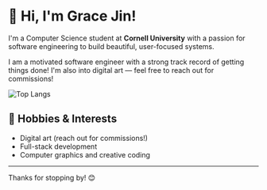 # 👋 Hi, I'm Grace Jin!
I'm a Computer Science student at **Cornell University** with a passion for software engineering to build beautiful, user-focused systems.  

I am a motivated software engineer with a strong track record of getting things done! I'm also into digital art — feel free to reach out for commissions!


![Top Langs](https://github-readme-stats.vercel.app/api/top-langs/?username=gracejinsotrue&layout=compact&theme=tokyonight)







## 🎨 Hobbies & Interests
- Digital art (reach out for commissions!)
- Full-stack development  
- Computer graphics and creative coding  
---

Thanks for stopping by! 😊
